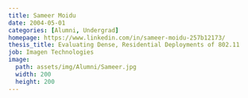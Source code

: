 ```yaml
---
title: Sameer Moidu
date: 2004-05-01
categories: [Alumni, Undergrad]
homepage: https://www.linkedin.com/in/sameer-moidu-257b12173/
thesis_title: Evaluating Dense, Residential Deployments of 802.11
job: Imagen Technologies
image:
  path: assets/img/Alumni/Sameer.jpg
  width: 200
  height: 200
---
```



